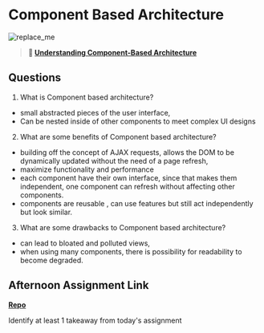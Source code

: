 # Component Based Architecture

![replace_me](https://codeworks.blob.core.windows.net/public/assets/img/illustrations/placeholder.svg)

> **📖 [Understanding Component-Based Architecture](https://codeworksacademy.com/fs-student-guide/resources/wk6/01-Component-Based-Architecture)**

## Questions

1. What is Component based architecture?
 - small abstracted pieces of the user interface,
 - Can be nested inside of other components to meet complex UI designs

2. What are some benefits of Component based architecture?
- building off the concept of AJAX requests, allows the DOM to be dynamically updated without the need of a page refresh,
- maximize functionality and performance 
- each component have their own interface, since that makes them independent, one component can refresh without affecting other components.
- components are reusable , can use features but still act independently  but look similar.

3. What are some drawbacks to Component based architecture?
- can lead to bloated and polluted views,
- when using many components, there is possibility for readability to become degraded.

## Afternoon Assignment Link

**[Repo](https://github.com/TungLe0319/vuetungplayground)**

Identify at least 1 takeaway from today's assignment
